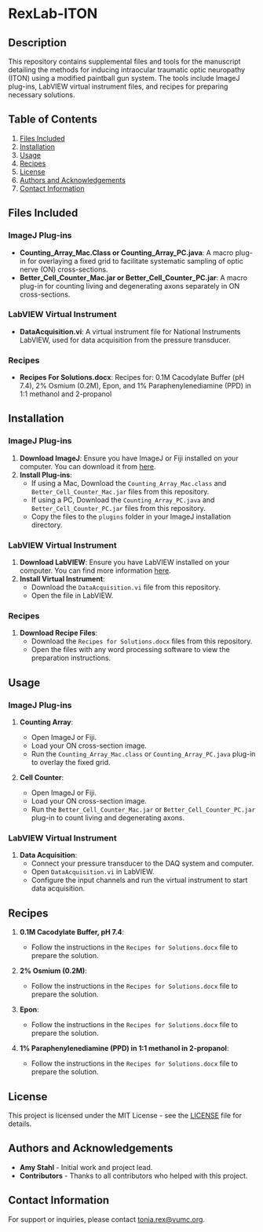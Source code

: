 # RexLab-ITON

## Description

This repository contains supplemental files and tools for the manuscript detailing the methods for inducing intraocular traumatic optic neuropathy (ITON) using a modified paintball gun system. The tools include ImageJ plug-ins, LabVIEW virtual instrument files, and recipes for preparing necessary solutions.

## Table of Contents

1. [Files Included](#files-included)
2. [Installation](#installation)
3. [Usage](#usage)
4. [Recipes](#recipes)
5. [License](#license)
6. [Authors and Acknowledgements](#authors-and-acknowledgements)
7. [Contact Information](#contact-information)

## Files Included

### ImageJ Plug-ins

- **Counting_Array_Mac.Class or Counting_Array_PC.java**: A macro plug-in for overlaying a fixed grid to facilitate systematic sampling of optic nerve (ON) cross-sections.
- **Better_Cell_Counter_Mac.jar or Better_Cell_Counter_PC.jar**: A macro plug-in for counting living and degenerating axons separately in ON cross-sections.

### LabVIEW Virtual Instrument

- **DataAcquisition.vi**: A virtual instrument file for National Instruments LabVIEW, used for data acquisition from the pressure transducer.

### Recipes

- **Recipes For Solutions.docx**: Recipes for: 0.1M Cacodylate Buffer (pH 7.4), 2% Osmium (0.2M), Epon, and 1% Paraphenylenediamine (PPD) in 1:1 methanol and 2-propanol 

## Installation

### ImageJ Plug-ins

1. **Download ImageJ**: Ensure you have ImageJ or Fiji installed on your computer. You can download it from [here](https://imagej.nih.gov/ij/download.html).
2. **Install Plug-ins**:
   - If using a Mac, Download the `Counting_Array_Mac.class` and           `Better_Cell_Counter_Mac.jar` files from this repository.
   - If using a PC, Download the `Counting_Array_PC.java` and           `Better_Cell_Counter_PC.jar` files from this repository.
   - Copy the files to the `plugins` folder in your ImageJ installation directory.

### LabVIEW Virtual Instrument

1. **Download LabVIEW**: Ensure you have LabVIEW installed on your computer. You can find more information [here](https://www.ni.com/en-us/shop/labview.html).
2. **Install Virtual Instrument**:
   - Download the `DataAcquisition.vi` file from this repository.
   - Open the file in LabVIEW.

### Recipes

1. **Download Recipe Files**:
   - Download the `Recipes for Solutions.docx` files from this repository.
   - Open the files with any word processing software to view the preparation instructions.

## Usage

### ImageJ Plug-ins

1. **Counting Array**:
   - Open ImageJ or Fiji.
   - Load your ON cross-section image.
   - Run the `Counting_Array_Mac.class` or `Counting_Array_PC.java` plug-in to overlay the fixed grid.

2. **Cell Counter**:
   - Open ImageJ or Fiji.
   - Load your ON cross-section image.
   - Run the `Better_Cell_Counter_Mac.jar` or `Better_Cell_Counter_PC.jar` plug-in to count living and degenerating axons.

### LabVIEW Virtual Instrument

1. **Data Acquisition**:
   - Connect your pressure transducer to the DAQ system and computer.
   - Open `DataAcquisition.vi` in LabVIEW.
   - Configure the input channels and run the virtual instrument to start data acquisition.

## Recipes

1. **0.1M Cacodylate Buffer, pH 7.4**:
   - Follow the instructions in the `Recipes for Solutions.docx` file to prepare the solution.

2. **2% Osmium (0.2M)**:
     - Follow the instructions in the `Recipes for Solutions.docx` file to prepare the solution.
  
3. **Epon**:
     - Follow the instructions in the `Recipes for Solutions.docx` file to prepare the solution.
  
4. **1% Paraphenylenediamine (PPD) in 1:1 methanol in 2-propanol**:
     - Follow the instructions in the `Recipes for Solutions.docx` file to prepare the solution.

## License

This project is licensed under the MIT License - see the [LICENSE](LICENSE) file for details.

## Authors and Acknowledgements

- **Amy Stahl** - Initial work and project lead.
- **Contributors** - Thanks to all contributors who helped with this project.

## Contact Information

For support or inquiries, please contact tonia.rex@vumc.org.
